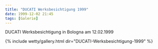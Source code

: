 ```yaml
---
title: "DUCATI Werksbesichtigung 1999"
date: 1999-12-02 21:45
tags: [Galerie]
---
```

DUCATI Werksbesichtigung in Bologna am 12.02.1999

<!--more-->

{% include wetty/gallery.html dir="DUCATI-Werksbesichtigung-1999" %}
